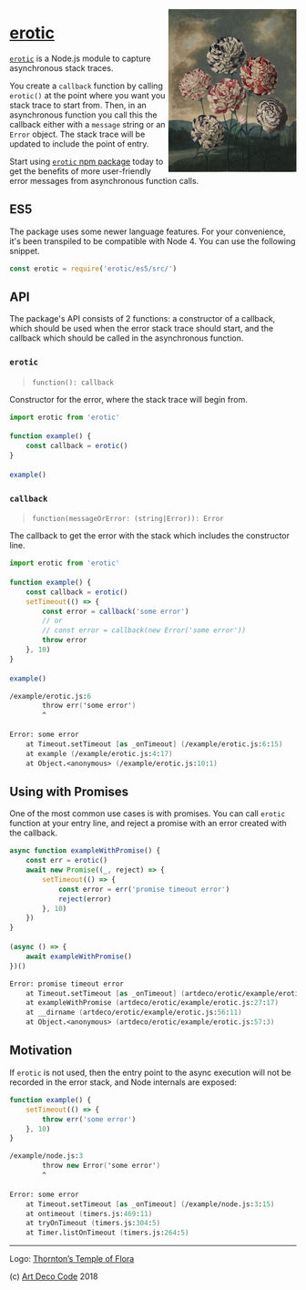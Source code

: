 <a href="https://artdeco.bz/erotic"><img align="right" src="./logo.jpg" width="225" alt="Erotic" />

# erotic</a>

[`erotic`][1] is a Node.js module to capture asynchronous stack traces.

You create a `callback` function by calling `erotic()` at the point where you
want you stack trace to start from. Then, in an asynchronous function you call
this the callback either with a `message` string or an `Error` object. The stack
trace will be updated to include the point of entry.

Start using [`erotic` npm package][1] today to get the benefits of more
user-friendly error messages from asynchronous function calls.

## ES5

The package uses some newer language features. For your convenience, it's been
transpiled to be compatible with Node 4. You can use the following snippet.

```js
const erotic = require('erotic/es5/src/')
```

## API

The package's API consists of 2 functions: a constructor of a callback, which
should be used when the error stack trace should start, and the callback
which should be called in the asynchronous function.

### `erotic`

> `function(): callback`

Constructor for the error, where the stack trace will begin from.

```js
import erotic from 'erotic'

function example() {
    const callback = erotic()
}

example()
```

### `callback`

> `function(messageOrError: (string|Error)): Error`

The callback to get the error with the stack which includes the constructor
line.

```js
import erotic from 'erotic'

function example() {
    const callback = erotic()
    setTimeout(() => {
        const error = callback('some error')
        // or
        // const error = callback(new Error('some error'))
        throw error
    }, 10)
}

example()
```

```fs
/example/erotic.js:6
        throw err('some error')
        ^

Error: some error
    at Timeout.setTimeout [as _onTimeout] (/example/erotic.js:6:15)
    at example (/example/erotic.js:4:17)
    at Object.<anonymous> (/example/erotic.js:10:1)
```

## Using with Promises

One of the most common use cases is with promises. You can call `erotic`
function at your entry line, and reject a promise with an error created with
the callback.

```js
async function exampleWithPromise() {
    const err = erotic()
    await new Promise((_, reject) => {
        setTimeout(() => {
            const error = err('promise timeout error')
            reject(error)
        }, 10)
    })
}

(async () => {
    await exampleWithPromise()
})()
```

```fs
Error: promise timeout error
    at Timeout.setTimeout [as _onTimeout] (artdeco/erotic/example/erotic.js:30:27)
    at exampleWithPromise (artdeco/erotic/example/erotic.js:27:17)
    at __dirname (artdeco/erotic/example/erotic.js:56:11)
    at Object.<anonymous> (artdeco/erotic/example/erotic.js:57:3)
```

## Motivation

If `erotic` is not used, then the entry point to the async execution will not be
recorded in the error stack, and Node internals are exposed:

```js
function example() {
    setTimeout(() => {
        throw err('some error')
    }, 10)
}
```

```fs
/example/node.js:3
        throw new Error('some error')
        ^

Error: some error
    at Timeout.setTimeout [as _onTimeout] (/example/node.js:3:15)
    at ontimeout (timers.js:469:11)
    at tryOnTimeout (timers.js:304:5)
    at Timer.listOnTimeout (timers.js:264:5)
```

---


Logo: [Thornton’s Temple of Flora][2]

(c) [Art Deco Code][3] 2018

[1]: https://npmjs.org/packages/erotic
[2]: https://publicdomainreview.org/2015/03/11/sex-and-science-in-robert-thorntons-temple-of-flora/
[3]: https://artdeco.bz

